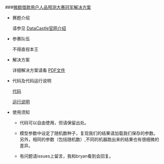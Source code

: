 ###[微额借款用户人品预测大赛冠军解决方案]()

- 赛题介绍

	请参见 [DataCastle官网介绍](http://www.pkbigdata.com/common/competition/148.html)

- 参赛队伍

	不得直视本王

- 解决方案

	详细解决方案请看 [PDF文件]()

- 代码及代码运行说明

	[代码]()

	[运行说明]()

- 使用须知

	- 代码可以自由使用，但请保留出处。

	- 模型参数中设定了随机数种子，复现我们的结果请加载我们保存的参数。另外，相同的参数（包括随机数）,不同的机器跑出来的结果也有很细微的差异。
	- 有问题请issues上留言，我和bryan看到会回复。